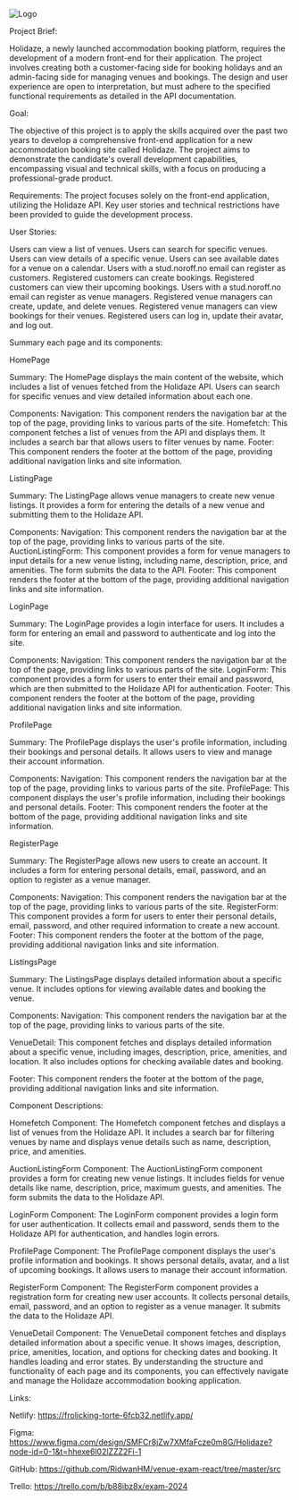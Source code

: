 
![Logo](https://github.com/RidwanHM/venue-exam-react/assets/112473640/7a40155e-7766-496e-ac4c-b13e583d373f)



Project Brief:

Holidaze, a newly launched accommodation booking platform, requires the development of a modern front-end for their application. The project involves creating both a customer-facing side for booking holidays and an admin-facing side for managing venues and bookings. The design and user experience are open to interpretation, but must adhere to the specified functional requirements as detailed in the API documentation.

Goal:

The objective of this project is to apply the skills acquired over the past two years to develop a comprehensive front-end application for a new accommodation booking site called Holidaze. The project aims to demonstrate the candidate's overall development capabilities, encompassing visual and technical skills, with a focus on producing a professional-grade product.

Requirements:
The project focuses solely on the front-end application, utilizing the Holidaze API. Key user stories and technical restrictions have been provided to guide the development process.

User Stories:

Users can view a list of venues.
Users can search for specific venues.
Users can view details of a specific venue.
Users can see available dates for a venue on a calendar.
Users with a stud.noroff.no email can register as customers.
Registered customers can create bookings.
Registered customers can view their upcoming bookings.
Users with a stud.noroff.no email can register as venue managers.
Registered venue managers can create, update, and delete venues.
Registered venue managers can view bookings for their venues.
Registered users can log in, update their avatar, and log out.



Summary each page and its components:

HomePage

Summary:
The HomePage displays the main content of the website, which includes a list of venues fetched from the Holidaze API. Users can search for specific venues and view detailed information about each one.

Components:
Navigation: This component renders the navigation bar at the top of the page, providing links to various parts of the site.
Homefetch: This component fetches a list of venues from the API and displays them. It includes a search bar that allows users to filter venues by name.
Footer: This component renders the footer at the bottom of the page, providing additional navigation links and site information.


ListingPage

Summary:
The ListingPage allows venue managers to create new venue listings. It provides a form for entering the details of a new venue and submitting them to the Holidaze API.

Components:
Navigation: This component renders the navigation bar at the top of the page, providing links to various parts of the site.
AuctionListingForm: This component provides a form for venue managers to input details for a new venue listing, including name, description, price, and amenities. The form submits the data to the API.
Footer: This component renders the footer at the bottom of the page, providing additional navigation links and site information.


LoginPage

Summary:
The LoginPage provides a login interface for users. It includes a form for entering an email and password to authenticate and log into the site.

Components:
Navigation: This component renders the navigation bar at the top of the page, providing links to various parts of the site.
LoginForm: This component provides a form for users to enter their email and password, which are then submitted to the Holidaze API for authentication.
Footer: This component renders the footer at the bottom of the page, providing additional navigation links and site information.


ProfilePage

Summary:
The ProfilePage displays the user's profile information, including their bookings and personal details. It allows users to view and manage their account information.

Components:
Navigation: This component renders the navigation bar at the top of the page, providing links to various parts of the site.
ProfilePage: This component displays the user's profile information, including their bookings and personal details.
Footer: This component renders the footer at the bottom of the page, providing additional navigation links and site information.


RegisterPage

Summary:
The RegisterPage allows new users to create an account. It includes a form for entering personal details, email, password, and an option to register as a venue manager.

Components:
Navigation: This component renders the navigation bar at the top of the page, providing links to various parts of the site.
RegisterForm: This component provides a form for users to enter their personal details, email, password, and other required information to create a new account.
Footer: This component renders the footer at the bottom of the page, providing additional navigation links and site information.






ListingsPage


Summary:
The ListingsPage displays detailed information about a specific venue. It includes options for viewing available dates and booking the venue.

Components:
Navigation: This component renders the navigation bar at the top of the page, providing links to various parts of the site.

VenueDetail: This component fetches and displays detailed information about a specific venue, including images, description, price, amenities, and location. It also includes options for checking available dates and booking.

Footer: This component renders the footer at the bottom of the page, providing additional navigation links and site information.

Component Descriptions:

Homefetch Component:
The Homefetch component fetches and displays a list of venues from the Holidaze API. It includes a search bar for filtering venues by name and displays venue details such as name, description, price, and amenities.

AuctionListingForm Component:
The AuctionListingForm component provides a form for creating new venue listings. It includes fields for venue details like name, description, price, maximum guests, and amenities. The form submits the data to the Holidaze API.

LoginForm Component:
The LoginForm component provides a login form for user authentication. It collects email and password, sends them to the Holidaze API for authentication, and handles login errors.

ProfilePage Component:
The ProfilePage component displays the user's profile information and bookings. It shows personal details, avatar, and a list of upcoming bookings. It allows users to manage their account information.


RegisterForm Component:
The RegisterForm component provides a registration form for creating new user accounts. It collects personal details, email, password, and an option to register as a venue manager. It submits the data to the Holidaze API.

VenueDetail Component:
The VenueDetail component fetches and displays detailed information about a specific venue. It shows images, description, price, amenities, location, and options for checking dates and booking. It handles loading and error states.
By understanding the structure and functionality of each page and its components, you can effectively navigate and manage the Holidaze accommodation booking application.

Links:

Netlify:
https://frolicking-torte-6fcb32.netlify.app/

Figma:
https://www.figma.com/design/SMFCr8jZw7XMfaFcze0m8G/Holidaze?node-id=0-1&t=hhexe6l02lZZZ2Fi-1

GitHub:
https://github.com/RidwanHM/venue-exam-react/tree/master/src


Trello:
https://trello.com/b/b88ibz8x/exam-2024
